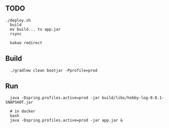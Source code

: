 ## TODO
```shell
./deploy.sh
  build
  mv build... to app.jar
  rsync
  
  kakao redirect
```

## Build
```shell
  ./gradlew clean bootjar -Pprofile=prod
```

## Run
```shell
  java -Dspring.profiles.active=prod -jar build/libs/hobby-log-0.0.1-SNAPSHOT.jar
  
  # in docker
  bash
  java -Dspring.profiles.active=prod -jar app.jar &
```
